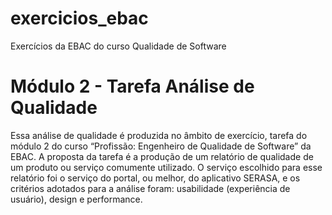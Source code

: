 # exercicios_ebac
Exercícios da EBAC do curso Qualidade de Software

# Módulo 2 - Tarefa Análise de Qualidade
Essa análise de qualidade é produzida no âmbito de exercício, tarefa do módulo 2 do curso “Profissão: Engenheiro de Qualidade de Software” da EBAC. A proposta da tarefa é a produção de um relatório de qualidade de um produto ou serviço comumente utilizado. O serviço escolhido para esse relatório foi o serviço do portal, ou melhor, do aplicativo SERASA, e os critérios adotados para a análise foram: usabilidade (experiência de usuário), design e performance.
